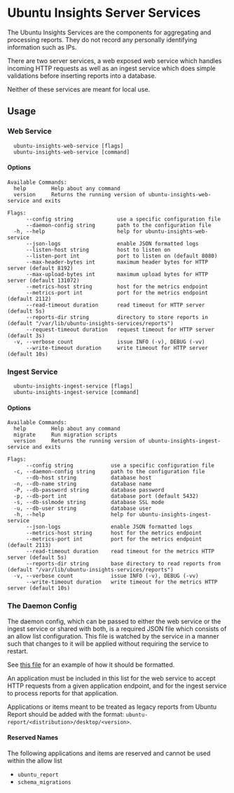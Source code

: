 # Ubuntu Insights Server Services

The Ubuntu Insights Services are the components for aggregating and processing reports. They do not record any personally identifying information such as IPs.

There are two server services, a web exposed web service which handles incoming HTTP requests as well as an ingest service which does simple validations before inserting reports into a database.

Neither of these services are meant for local use.

## Usage

### Web Service

```shell
  ubuntu-insights-web-service [flags]
  ubuntu-insights-web-service [command]
```

#### Options

```shell
Available Commands:
  help        Help about any command
  version     Returns the running version of ubuntu-insights-web-service and exits

Flags:
      --config string              use a specific configuration file
      --daemon-config string       path to the configuration file
  -h, --help                       help for ubuntu-insights-web-service
      --json-logs                  enable JSON formatted logs
      --listen-host string         host to listen on
      --listen-port int            port to listen on (default 8080)
      --max-header-bytes int       maximum header bytes for HTTP server (default 8192)
      --max-upload-bytes int       maximum upload bytes for HTTP server (default 131072)
      --metrics-host string        host for the metrics endpoint
      --metrics-port int           port for the metrics endpoint (default 2112)
      --read-timeout duration      read timeout for HTTP server (default 5s)
      --reports-dir string         directory to store reports in (default "/var/lib/ubuntu-insights-services/reports")
      --request-timeout duration   request timeout for HTTP server (default 3s)
  -v, --verbose count              issue INFO (-v), DEBUG (-vv)
      --write-timeout duration     write timeout for HTTP server (default 10s)
```

### Ingest Service

```shell
  ubuntu-insights-ingest-service [flags]
  ubuntu-insights-ingest-service [command]
```

#### Options

```shell
Available Commands:
  help        Help about any command
  migrate     Run migration scripts
  version     Returns the running version of ubuntu-insights-ingest-service and exits

Flags:
      --config string            use a specific configuration file
  -c, --daemon-config string     path to the configuration file
      --db-host string           database host
  -n, --db-name string           database name
  -P, --db-password string       database password
  -p, --db-port int              database port (default 5432)
  -s, --db-sslmode string        database SSL mode
  -u, --db-user string           database user
  -h, --help                     help for ubuntu-insights-ingest-service
      --json-logs                enable JSON formatted logs
      --metrics-host string      host for the metrics endpoint
      --metrics-port int         port for the metrics endpoint (default 2113)
      --read-timeout duration    read timeout for the metrics HTTP server (default 5s)
      --reports-dir string       base directory to read reports from (default "/var/lib/ubuntu-insights-services/reports")
  -v, --verbose count            issue INFO (-v), DEBUG (-vv)
      --write-timeout duration   write timeout for the metrics HTTP server (default 10s)
```

### The Daemon Config

The daemon config, which can be passed to either the web service or the ingest service or shared with both, is a required JSON file which consists of an allow list configuration. This file is watched by the service in a manner such that changes to it will be applied without requiring the service to restart.

See [this file](./examples/daemon-config.json) for an example of how it should be formatted.

An application must be included in this list for the web service to accept HTTP requests from a given application endpoint, and for the ingest service to process reports for that application.

Applications or items meant to be treated as legacy reports from Ubuntu Report should be added with the format: `ubuntu-report/<distribution>/desktop/<version>`.

#### Reserved Names

The following applications and items are reserved and cannot be used within the allow list

- `ubuntu_report`
- `schema_migrations`
